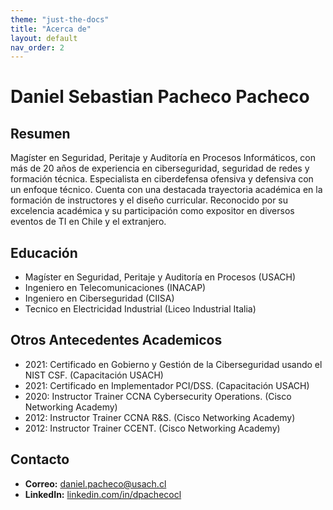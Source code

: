 ```yaml
---
theme: "just-the-docs"
title: "Acerca de"
layout: default
nav_order: 2
---
```

# Daniel Sebastian Pacheco Pacheco

## Resumen
Magíster en Seguridad, Peritaje y Auditoría en Procesos Informáticos, con más de 20 años de experiencia en ciberseguridad, seguridad de redes y formación técnica. Especialista en ciberdefensa ofensiva y defensiva con un enfoque técnico. Cuenta con una destacada trayectoria académica en la formación de instructores y el diseño curricular. Reconocido por su excelencia académica y su participación como expositor en diversos eventos de TI en Chile y el extranjero.

## Educación
* Magíster en Seguridad, Peritaje y Auditoría en Procesos (USACH)  
* Ingeniero en Telecomunicaciones (INACAP)  
* Ingeniero en Ciberseguridad (CIISA)
* Tecnico en Electricidad Industrial (Liceo Industrial Italia)

## Otros Antecedentes Academicos
* 2021:  Certificado en Gobierno y Gestión de la Ciberseguridad usando el NIST CSF. (Capacitación USACH)
* 2021:  Certificado en Implementador PCI/DSS. (Capacitación USACH)
* 2020:  Instructor Trainer CCNA Cybersecurity Operations. (Cisco Networking Academy)
* 2012:  Instructor Trainer CCNA R&S. (Cisco Networking Academy)
* 2012:  Instructor Trainer CCENT. (Cisco Networking Academy)

## Contacto
- **Correo:** [daniel.pacheco@usach.cl](mailto:daniel.pacheco@usach.cl)
- **LinkedIn:** [linkedin.com/in/dpachecocl](https://www.linkedin.com/in/dpachecocl)
